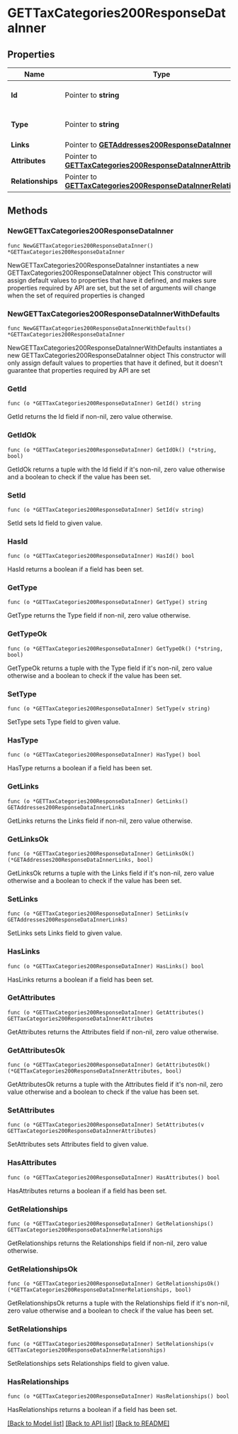 # GETTaxCategories200ResponseDataInner

## Properties

Name | Type | Description | Notes
------------ | ------------- | ------------- | -------------
**Id** | Pointer to **string** | The resource&#39;s id | [optional] 
**Type** | Pointer to **string** | The resource&#39;s type | [optional] 
**Links** | Pointer to [**GETAddresses200ResponseDataInnerLinks**](GETAddresses200ResponseDataInnerLinks.md) |  | [optional] 
**Attributes** | Pointer to [**GETTaxCategories200ResponseDataInnerAttributes**](GETTaxCategories200ResponseDataInnerAttributes.md) |  | [optional] 
**Relationships** | Pointer to [**GETTaxCategories200ResponseDataInnerRelationships**](GETTaxCategories200ResponseDataInnerRelationships.md) |  | [optional] 

## Methods

### NewGETTaxCategories200ResponseDataInner

`func NewGETTaxCategories200ResponseDataInner() *GETTaxCategories200ResponseDataInner`

NewGETTaxCategories200ResponseDataInner instantiates a new GETTaxCategories200ResponseDataInner object
This constructor will assign default values to properties that have it defined,
and makes sure properties required by API are set, but the set of arguments
will change when the set of required properties is changed

### NewGETTaxCategories200ResponseDataInnerWithDefaults

`func NewGETTaxCategories200ResponseDataInnerWithDefaults() *GETTaxCategories200ResponseDataInner`

NewGETTaxCategories200ResponseDataInnerWithDefaults instantiates a new GETTaxCategories200ResponseDataInner object
This constructor will only assign default values to properties that have it defined,
but it doesn't guarantee that properties required by API are set

### GetId

`func (o *GETTaxCategories200ResponseDataInner) GetId() string`

GetId returns the Id field if non-nil, zero value otherwise.

### GetIdOk

`func (o *GETTaxCategories200ResponseDataInner) GetIdOk() (*string, bool)`

GetIdOk returns a tuple with the Id field if it's non-nil, zero value otherwise
and a boolean to check if the value has been set.

### SetId

`func (o *GETTaxCategories200ResponseDataInner) SetId(v string)`

SetId sets Id field to given value.

### HasId

`func (o *GETTaxCategories200ResponseDataInner) HasId() bool`

HasId returns a boolean if a field has been set.

### GetType

`func (o *GETTaxCategories200ResponseDataInner) GetType() string`

GetType returns the Type field if non-nil, zero value otherwise.

### GetTypeOk

`func (o *GETTaxCategories200ResponseDataInner) GetTypeOk() (*string, bool)`

GetTypeOk returns a tuple with the Type field if it's non-nil, zero value otherwise
and a boolean to check if the value has been set.

### SetType

`func (o *GETTaxCategories200ResponseDataInner) SetType(v string)`

SetType sets Type field to given value.

### HasType

`func (o *GETTaxCategories200ResponseDataInner) HasType() bool`

HasType returns a boolean if a field has been set.

### GetLinks

`func (o *GETTaxCategories200ResponseDataInner) GetLinks() GETAddresses200ResponseDataInnerLinks`

GetLinks returns the Links field if non-nil, zero value otherwise.

### GetLinksOk

`func (o *GETTaxCategories200ResponseDataInner) GetLinksOk() (*GETAddresses200ResponseDataInnerLinks, bool)`

GetLinksOk returns a tuple with the Links field if it's non-nil, zero value otherwise
and a boolean to check if the value has been set.

### SetLinks

`func (o *GETTaxCategories200ResponseDataInner) SetLinks(v GETAddresses200ResponseDataInnerLinks)`

SetLinks sets Links field to given value.

### HasLinks

`func (o *GETTaxCategories200ResponseDataInner) HasLinks() bool`

HasLinks returns a boolean if a field has been set.

### GetAttributes

`func (o *GETTaxCategories200ResponseDataInner) GetAttributes() GETTaxCategories200ResponseDataInnerAttributes`

GetAttributes returns the Attributes field if non-nil, zero value otherwise.

### GetAttributesOk

`func (o *GETTaxCategories200ResponseDataInner) GetAttributesOk() (*GETTaxCategories200ResponseDataInnerAttributes, bool)`

GetAttributesOk returns a tuple with the Attributes field if it's non-nil, zero value otherwise
and a boolean to check if the value has been set.

### SetAttributes

`func (o *GETTaxCategories200ResponseDataInner) SetAttributes(v GETTaxCategories200ResponseDataInnerAttributes)`

SetAttributes sets Attributes field to given value.

### HasAttributes

`func (o *GETTaxCategories200ResponseDataInner) HasAttributes() bool`

HasAttributes returns a boolean if a field has been set.

### GetRelationships

`func (o *GETTaxCategories200ResponseDataInner) GetRelationships() GETTaxCategories200ResponseDataInnerRelationships`

GetRelationships returns the Relationships field if non-nil, zero value otherwise.

### GetRelationshipsOk

`func (o *GETTaxCategories200ResponseDataInner) GetRelationshipsOk() (*GETTaxCategories200ResponseDataInnerRelationships, bool)`

GetRelationshipsOk returns a tuple with the Relationships field if it's non-nil, zero value otherwise
and a boolean to check if the value has been set.

### SetRelationships

`func (o *GETTaxCategories200ResponseDataInner) SetRelationships(v GETTaxCategories200ResponseDataInnerRelationships)`

SetRelationships sets Relationships field to given value.

### HasRelationships

`func (o *GETTaxCategories200ResponseDataInner) HasRelationships() bool`

HasRelationships returns a boolean if a field has been set.


[[Back to Model list]](../README.md#documentation-for-models) [[Back to API list]](../README.md#documentation-for-api-endpoints) [[Back to README]](../README.md)


